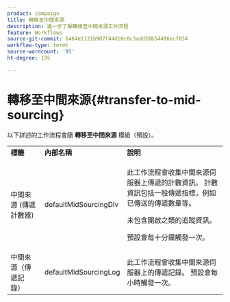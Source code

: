 ```yaml
---
product: campaign
title: 轉移至中間來源
description: 進一步了解轉移至中間來源工作流程
feature: Workflows
source-git-commit: 6464e1121b907f44db9c0c3add28b54486ecf834
workflow-type: tm+mt
source-wordcount: '95'
ht-degree: 13%

---
```



# 轉移至中間來源{#transfer-to-mid-sourcing}

以下詳述的工作流程會隨 **轉移至中間來源** 模組（預設）。

<table> 
 <tbody> 
  <tr> 
   <td> <strong>標籤</strong><br /> </td> 
   <td> <strong>內部名稱</strong><br /> </td> 
   <td> <strong>說明</strong><br /> </td> 
  </tr> 
  <tr> 
   <td> <span class="uicontrol">中間來源 (傳遞計數器)</span> <br /> </td> 
   <td> <span class="uicontrol">defaultMidSourcingDlv</span> <br /> </td> 
   <td> <p>此工作流程會收集中間來源伺服器上傳遞的計數資訊。 計數資訊包括一般傳遞指標，例如已傳送的傳遞數量等。</p> <p>未包含開啟之類的追蹤資訊。</p> <p>預設會每十分鐘觸發一次。</p> </td> 
  </tr> 
  <tr> 
   <td> <span class="uicontrol">中間來源（傳遞記錄）</span> <br /> </td> 
   <td> <span class="uicontrol">defaultMidSourcingLog</span> <br /> </td> 
   <td> 此工作流程會收集中間來源伺服器上的傳遞記錄。 預設會每小時觸發一次。<br /> </td> 
  </tr> 
 </tbody> 
</table>

